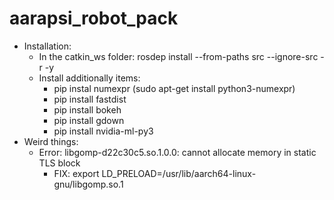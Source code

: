 # aarapsi_robot_pack

- Installation:
  - In the catkin_ws folder: rosdep install --from-paths src --ignore-src -r -y
  - Install additionally items:
    - pip instal numexpr (sudo apt-get install python3-numexpr)
    - pip install fastdist
    - pip install bokeh
    - pip install gdown
    - pip install nvidia-ml-py3
- Weird things:
  - Error: libgomp-d22c30c5.so.1.0.0: cannot allocate memory in static TLS block
    - FIX: export LD_PRELOAD=/usr/lib/aarch64-linux-gnu/libgomp.so.1  
